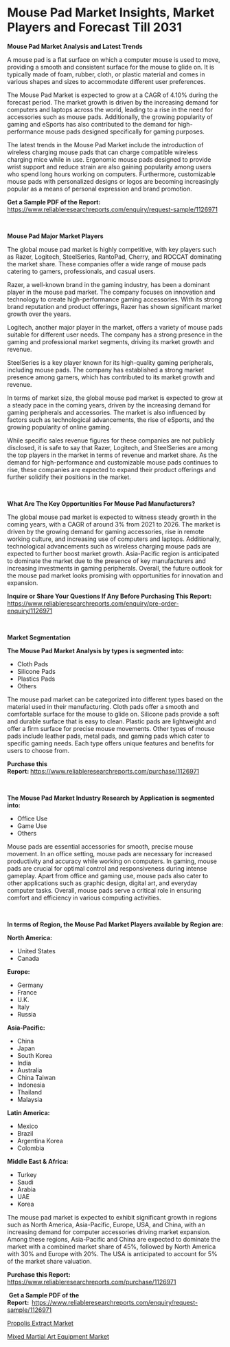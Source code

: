 <p><h1>Mouse Pad Market Insights, Market Players and Forecast Till 2031</h1></p><p><strong>Mouse Pad Market Analysis and Latest Trends</strong></p>
<p><p>A mouse pad is a flat surface on which a computer mouse is used to move, providing a smooth and consistent surface for the mouse to glide on. It is typically made of foam, rubber, cloth, or plastic material and comes in various shapes and sizes to accommodate different user preferences.</p><p>The Mouse Pad Market is expected to grow at a CAGR of 4.10% during the forecast period. The market growth is driven by the increasing demand for computers and laptops across the world, leading to a rise in the need for accessories such as mouse pads. Additionally, the growing popularity of gaming and eSports has also contributed to the demand for high-performance mouse pads designed specifically for gaming purposes.</p><p>The latest trends in the Mouse Pad Market include the introduction of wireless charging mouse pads that can charge compatible wireless charging mice while in use. Ergonomic mouse pads designed to provide wrist support and reduce strain are also gaining popularity among users who spend long hours working on computers. Furthermore, customizable mouse pads with personalized designs or logos are becoming increasingly popular as a means of personal expression and brand promotion.</p></p>
<p><strong>Get a Sample PDF of the Report:&nbsp;</strong> <a href="https://www.reliableresearchreports.com/enquiry/request-sample/1126971">https://www.reliableresearchreports.com/enquiry/request-sample/1126971</a></p>
<p>&nbsp;</p>
<p><strong>Mouse Pad Major Market Players</strong></p>
<p><p>The global mouse pad market is highly competitive, with key players such as Razer, Logitech, SteelSeries, RantoPad, Cherry, and ROCCAT dominating the market share. These companies offer a wide range of mouse pads catering to gamers, professionals, and casual users.</p><p>Razer, a well-known brand in the gaming industry, has been a dominant player in the mouse pad market. The company focuses on innovation and technology to create high-performance gaming accessories. With its strong brand reputation and product offerings, Razer has shown significant market growth over the years.</p><p>Logitech, another major player in the market, offers a variety of mouse pads suitable for different user needs. The company has a strong presence in the gaming and professional market segments, driving its market growth and revenue.</p><p>SteelSeries is a key player known for its high-quality gaming peripherals, including mouse pads. The company has established a strong market presence among gamers, which has contributed to its market growth and revenue.</p><p>In terms of market size, the global mouse pad market is expected to grow at a steady pace in the coming years, driven by the increasing demand for gaming peripherals and accessories. The market is also influenced by factors such as technological advancements, the rise of eSports, and the growing popularity of online gaming.</p><p>While specific sales revenue figures for these companies are not publicly disclosed, it is safe to say that Razer, Logitech, and SteelSeries are among the top players in the market in terms of revenue and market share. As the demand for high-performance and customizable mouse pads continues to rise, these companies are expected to expand their product offerings and further solidify their positions in the market.</p></p>
<p>&nbsp;</p>
<p><strong>What Are The Key Opportunities For Mouse Pad Manufacturers?</strong></p>
<p><p>The global mouse pad market is expected to witness steady growth in the coming years, with a CAGR of around 3% from 2021 to 2026. The market is driven by the growing demand for gaming accessories, rise in remote working culture, and increasing use of computers and laptops. Additionally, technological advancements such as wireless charging mouse pads are expected to further boost market growth. Asia-Pacific region is anticipated to dominate the market due to the presence of key manufacturers and increasing investments in gaming peripherals. Overall, the future outlook for the mouse pad market looks promising with opportunities for innovation and expansion.</p></p>
<p><strong>Inquire or Share Your Questions If Any Before Purchasing This Report:</strong> <a href="https://www.reliableresearchreports.com/enquiry/pre-order-enquiry/1126971">https://www.reliableresearchreports.com/enquiry/pre-order-enquiry/1126971</a></p>
<p>&nbsp;</p>
<p><strong>Market Segmentation</strong></p>
<p><strong>The Mouse Pad Market Analysis by types is segmented into:</strong></p>
<p><ul><li>Cloth Pads</li><li>Silicone Pads</li><li>Plastics Pads</li><li>Others</li></ul></p>
<p><p>The mouse pad market can be categorized into different types based on the material used in their manufacturing. Cloth pads offer a smooth and comfortable surface for the mouse to glide on. Silicone pads provide a soft and durable surface that is easy to clean. Plastic pads are lightweight and offer a firm surface for precise mouse movements. Other types of mouse pads include leather pads, metal pads, and gaming pads which cater to specific gaming needs. Each type offers unique features and benefits for users to choose from.</p></p>
<p><strong>Purchase this Report:&nbsp;</strong><a href="https://www.reliableresearchreports.com/purchase/1126971">https://www.reliableresearchreports.com/purchase/1126971</a></p>
<p>&nbsp;</p>
<p><strong>The Mouse Pad Market Industry Research by Application is segmented into:</strong></p>
<p><ul><li>Office Use</li><li>Game Use</li><li>Others</li></ul></p>
<p><p>Mouse pads are essential accessories for smooth, precise mouse movement. In an office setting, mouse pads are necessary for increased productivity and accuracy while working on computers. In gaming, mouse pads are crucial for optimal control and responsiveness during intense gameplay. Apart from office and gaming use, mouse pads also cater to other applications such as graphic design, digital art, and everyday computer tasks. Overall, mouse pads serve a critical role in ensuring comfort and efficiency in various computing activities.</p></p>
<p>&nbsp;</p>
<p><strong>In terms of Region, the Mouse Pad Market Players available by Region are:</strong></p>
<p>
    <p> <strong> North America: </strong>
        <ul>
            <li>United States</li>
            <li>Canada</li>
        </ul>
        </p> 
    <p> <strong> Europe: </strong>
        <ul>
            <li>Germany</li>
            <li>France</li>
            <li>U.K.</li>
            <li>Italy</li>
            <li>Russia</li>
        </ul>
        </p> 
    <p> <strong> Asia-Pacific: </strong>
        <ul>
            <li>China</li>
            <li>Japan</li>
            <li>South Korea</li>
            <li>India</li>
            <li>Australia</li>
            <li>China Taiwan</li>
            <li>Indonesia</li>
            <li>Thailand</li>
            <li>Malaysia</li>
        </ul>
        </p> 
    <p> <strong> Latin America: </strong>
        <ul>
            <li>Mexico</li>
            <li>Brazil</li>
            <li>Argentina Korea</li>
            <li>Colombia</li>
        </ul>
        </p> 
    <p> <strong> Middle East & Africa: </strong>
        <ul>
            <li>Turkey</li>
            <li>Saudi</li>
            <li>Arabia</li>
            <li>UAE</li>
            <li>Korea</li>
        </ul>
    </p>
    </p>
<p><p>The mouse pad market is expected to exhibit significant growth in regions such as North America, Asia-Pacific, Europe, USA, and China, with an increasing demand for computer accessories driving market expansion. Among these regions, Asia-Pacific and China are expected to dominate the market with a combined market share of 45%, followed by North America with 30% and Europe with 20%. The USA is anticipated to account for 5% of the market share valuation.</p></p>
<p><strong>Purchase this Report: </strong><a href="https://www.reliableresearchreports.com/purchase/1126971">https://www.reliableresearchreports.com/purchase/1126971</a></p>
<p>&nbsp;<strong>Get a Sample PDF of the Report:&nbsp;&nbsp;</strong><a href="https://www.reliableresearchreports.com/enquiry/request-sample/1126971">https://www.reliableresearchreports.com/enquiry/request-sample/1126971</a></p>
<p><strong></strong></p>
<p><p><a href="https://three-jumbo-f6d.notion.site/Propolis-Extract-Market-Share-Market-New-Trends-Analysis-Report-By-Type-By-Application-By-End-us-522bafd0ae9849f3b40cd91c443da88b">Propolis Extract Market</a></p><p><a href="https://github.com/globismark/Market-Research-Report-List-2/blob/main/mixed-martial-art-equipment-market.md">Mixed Martial Art Equipment Market</a></p></p>